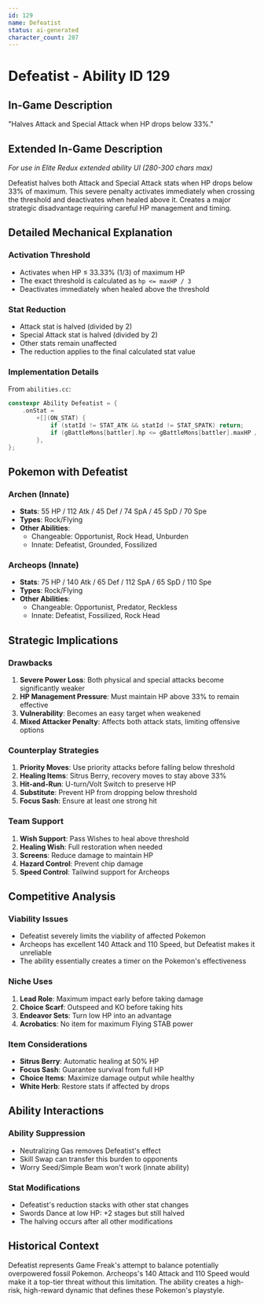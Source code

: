 ```yaml
---
id: 129
name: Defeatist
status: ai-generated
character_count: 287
---
```


# Defeatist - Ability ID 129

## In-Game Description
"Halves Attack and Special Attack when HP drops below 33%."

## Extended In-Game Description
*For use in Elite Redux extended ability UI (280-300 chars max)*

Defeatist halves both Attack and Special Attack stats when HP drops below 33% of maximum. This severe penalty activates immediately when crossing the threshold and deactivates when healed above it. Creates a major strategic disadvantage requiring careful HP management and timing.

## Detailed Mechanical Explanation

### Activation Threshold
- Activates when HP ≤ 33.33% (1/3) of maximum HP
- The exact threshold is calculated as `hp <= maxHP / 3`
- Deactivates immediately when healed above the threshold

### Stat Reduction
- Attack stat is halved (divided by 2)
- Special Attack stat is halved (divided by 2)
- Other stats remain unaffected
- The reduction applies to the final calculated stat value

### Implementation Details
From `abilities.cc`:
```cpp
constexpr Ability Defeatist = {
    .onStat =
        +[](ON_STAT) {
            if (statId != STAT_ATK && statId != STAT_SPATK) return;
            if (gBattleMons[battler].hp <= gBattleMons[battler].maxHP / 3) *stat /= 2;
        },
};
```

## Pokemon with Defeatist

### Archen (Innate)
- **Stats**: 55 HP / 112 Atk / 45 Def / 74 SpA / 45 SpD / 70 Spe
- **Types**: Rock/Flying
- **Other Abilities**:
  - Changeable: Opportunist, Rock Head, Unburden
  - Innate: Defeatist, Grounded, Fossilized

### Archeops (Innate)
- **Stats**: 75 HP / 140 Atk / 65 Def / 112 SpA / 65 SpD / 110 Spe
- **Types**: Rock/Flying
- **Other Abilities**:
  - Changeable: Opportunist, Predator, Reckless
  - Innate: Defeatist, Fossilized, Rock Head

## Strategic Implications

### Drawbacks
1. **Severe Power Loss**: Both physical and special attacks become significantly weaker
2. **HP Management Pressure**: Must maintain HP above 33% to remain effective
3. **Vulnerability**: Becomes an easy target when weakened
4. **Mixed Attacker Penalty**: Affects both attack stats, limiting offensive options

### Counterplay Strategies
1. **Priority Moves**: Use priority attacks before falling below threshold
2. **Healing Items**: Sitrus Berry, recovery moves to stay above 33%
3. **Hit-and-Run**: U-turn/Volt Switch to preserve HP
4. **Substitute**: Prevent HP from dropping below threshold
5. **Focus Sash**: Ensure at least one strong hit

### Team Support
1. **Wish Support**: Pass Wishes to heal above threshold
2. **Healing Wish**: Full restoration when needed
3. **Screens**: Reduce damage to maintain HP
4. **Hazard Control**: Prevent chip damage
5. **Speed Control**: Tailwind support for Archeops

## Competitive Analysis

### Viability Issues
- Defeatist severely limits the viability of affected Pokemon
- Archeops has excellent 140 Attack and 110 Speed, but Defeatist makes it unreliable
- The ability essentially creates a timer on the Pokemon's effectiveness

### Niche Uses
1. **Lead Role**: Maximum impact early before taking damage
2. **Choice Scarf**: Outspeed and KO before taking hits
3. **Endeavor Sets**: Turn low HP into an advantage
4. **Acrobatics**: No item for maximum Flying STAB power

### Item Considerations
- **Sitrus Berry**: Automatic healing at 50% HP
- **Focus Sash**: Guarantee survival from full HP
- **Choice Items**: Maximize damage output while healthy
- **White Herb**: Restore stats if affected by drops

## Ability Interactions

### Ability Suppression
- Neutralizing Gas removes Defeatist's effect
- Skill Swap can transfer this burden to opponents
- Worry Seed/Simple Beam won't work (innate ability)

### Stat Modifications
- Defeatist's reduction stacks with other stat changes
- Swords Dance at low HP: +2 stages but still halved
- The halving occurs after all other modifications

## Historical Context
Defeatist represents Game Freak's attempt to balance potentially overpowered fossil Pokemon. Archeops's 140 Attack and 110 Speed would make it a top-tier threat without this limitation. The ability creates a high-risk, high-reward dynamic that defines these Pokemon's playstyle.


